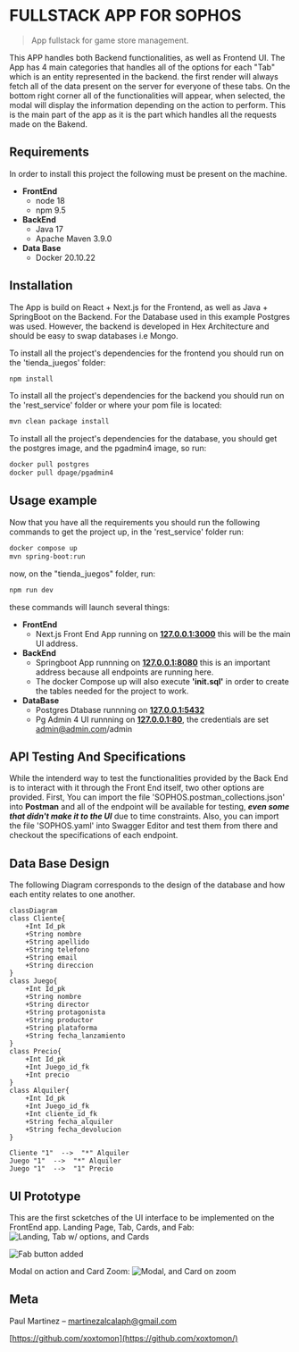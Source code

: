 # FULLSTACK APP FOR SOPHOS
> App fullstack for game store management.

This APP handles both Backend functionalities, as well as Frontend UI. The App has 4 main categories that handles all of the options for each "Tab" which is an entity represented in the backend. the first render will always fetch all of the data present on the server for everyone of these tabs. On the bottom right corner all of the functionalities will appear, when selected, the modal will display the information depending on the action to perform. This is the main part of the app as it is the part which handles all the requests made on the Bakend.  

## Requirements
In order to install this project the following must be present on the machine.

- **FrontEnd**
	- node 18
	- npm 9.5
- **BackEnd**
	- Java 17
    - Apache Maven 3.9.0
- **Data Base**
    - Docker 20.10.22

## Installation
The App is build on React + Next.js for the Frontend, as well as Java + SpringBoot on the Backend. For the Database used in this example Postgres was used. However, the backend is developed in Hex Architecture and should be easy to swap databases i.e Mongo.

To install all the project's dependencies for the frontend you should run on the 'tienda_juegos' folder:

```sh
npm install
```
To install all the project's dependencies for the backend you should run on the 'rest_service' folder or where your pom file is located:

```sh
mvn clean package install
```
To install all the project's dependencies for the database, you should get the postgres image, and the pgadmin4 image, so run:

```sh
docker pull postgres
docker pull dpage/pgadmin4
```

## Usage example
Now that you have all the requirements you should run the following commands to get the project up, in the 'rest_service' folder run:
```sh
docker compose up
mvn spring-boot:run
```
now, on the "tienda_juegos" folder, run:
```sh
npm run dev
```

these commands will launch several things:
- **FrontEnd**
	- Next.js Front End App running on  [**127.0.0.1:3000**](127.0.0.1:3000) this will be the main UI address.
- **BackEnd**
	- Springboot App runnning on [**127.0.0.1:8080**](127.0.0.1:8080) this is an important address because all endpoints are running here.
	- The docker Compose up will also execute **'init.sql'** in order to create the tables needed for the project to work.
- **DataBase**
    - Postgres Dtabase runnning on [**127.0.0.1:5432**](127.0.0.1:5432)
    - Pg Admin 4 UI runnning on [**127.0.0.1:80**](127.0.0.1:80), the credentials are set admin@admin.com/admin

## API Testing And Specifications
While the intenderd way to test the functionalities provided by the Back End is to interact with it through the Front End itself, two other options are provided. First, You can import the file 'SOPHOS.postman_collections.json' into **Postman** and all of the endpoint will be available for testing, ***even some that didn't make it to the UI*** due to time constraints. Also, you can import the file 'SOPHOS.yaml' into Swagger Editor and test them from there and checkout the specifications of each endpoint.

## Data Base Design

The following Diagram corresponds to the design of the database and how each entity relates to one another.
```mermaid
classDiagram
class Cliente{
    +Int Id_pk
    +String nombre
    +String apellido
    +String telefono
    +String email
    +String direccion
}
class Juego{
    +Int Id_pk
    +String nombre
    +String director
    +String protagonista
    +String productor
    +String plataforma
    +String fecha_lanzamiento
}
class Precio{
    +Int Id_pk
    +Int Juego_id_fk
    +Int precio
}
class Alquiler{
    +Int Id_pk
    +Int Juego_id_fk
    +Int cliente_id_fk
    +String fecha_alquiler
    +String fecha_devolucion
}

Cliente "1"  -->  "*" Alquiler
Juego "1"  -->  "*" Alquiler
Juego "1"  -->  "1" Precio
```

## UI Prototype
This are the first scketches of the UI interface to be implemented on the FrontEnd app.
Landing Page, Tab, Cards, and Fab:
![Landing, Tab w/ options, and Cards](https://imgur.com/1oypKNr.png)

![Fab button added](https://imgur.com/Z4n1Axu.png)

Modal on action and Card Zoom:
![Modal, and Card on zoom](https://imgur.com/w5yxovG.png)

## Meta

Paul Martinez – martinezalcalaph@gmail.com

[https://github.com/xoxtomon](https://github.com/xoxtomon/)
